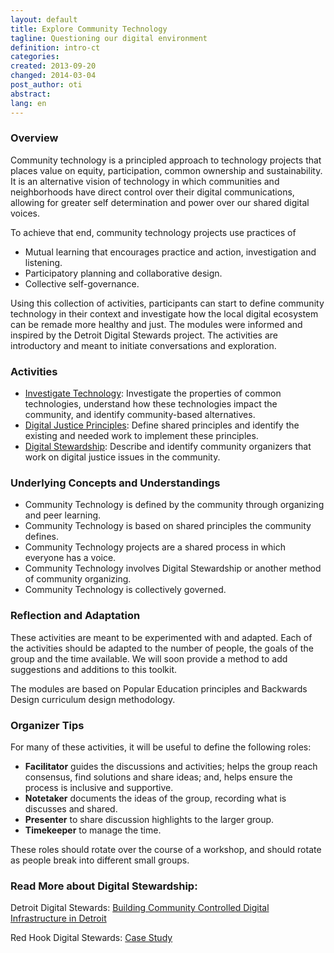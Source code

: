 ```yaml
---
layout: default
title: Explore Community Technology
tagline: Questioning our digital environment
definition: intro-ct
categories: 
created: 2013-09-20
changed: 2014-03-04
post_author: oti
abstract: 
lang: en
---
```


<h3>Overview</h3>
Community technology is a principled approach to technology projects that places value on equity, participation, common ownership and sustainability.  It is an alternative vision of technology in which communities and neighborhoods have direct control over their digital communications, allowing for greater self determination and power over our shared digital voices. 

To achieve that end, community technology projects use practices of
<ul>
<li>Mutual learning that encourages practice and action, investigation and listening.</li>
<li>Participatory planning and collaborative design.</li>
<li>Collective self-governance.</li>
</ul>

Using this collection of activities, participants can start to define community technology in their context and investigate how the local digital ecosystem can be remade more healthy and just. The modules were informed and inspired by the Detroit Digital Stewards project. The activities are introductory and meant to initiate conversations and exploration.

<h3>Activities</h3>
<ul>
<li><A href="https://docs.google.com/document/d/1FKZWC7IccLOEizhMgIBddajS57oNhnX9CY72NKyr8b8/edit?usp=sharing">Investigate Technology</a>: Investigate the properties of common technologies, understand how these technologies impact the community, and identify community-based alternatives. </li>

<li><a href="https://docs.google.com/a/opentechinstitute.org/document/d/1xczsTfVE-0x8R_43QY__Sx5poLixYUrUGPdr0EnhduU/edit?usp=sharing">Digital Justice Principles</a>: Define shared principles and identify the existing and needed work to implement these principles.</li>

<li><a href="https://docs.google.com/document/d/1u_p61Ub2aXmJwbjZ-2f_oKR_57iDtTQaNiTIeziG5V0/edit?usp=sharing">Digital Stewardship</a>: Describe and identify community organizers that work on digital justice issues in the community.</li>
</ul>

<h3>Underlying Concepts and Understandings</h3>
<ul>
<li>Community Technology is defined by the community through organizing and peer learning.</li>
<li>Community Technology is based on shared principles the community defines.</li>
<li>Community Technology projects are a shared process in which everyone has a voice.</li>
<li>Community Technology involves Digital Stewardship or another method of community organizing.</li>
<li>Community Technology is collectively governed.</li>
</ul>

<h3>Reflection and Adaptation</h3>
<p>These activities are meant to be experimented with and adapted. Each of the activities should be adapted to the number of people, the goals of the group and the time available. We will soon provide a method to add suggestions and additions to this toolkit.</p>

<p>The modules are based on Popular Education principles and Backwards Design curriculum design methodology.</p>

<h3>Organizer Tips</h3>

<p>For many of these activities, it will be useful to define the following roles:</p>
<ul><li><strong>Facilitator</strong> guides the discussions and activities; helps the group reach consensus, find solutions and share ideas; and, helps ensure the process is inclusive and supportive.</li>
<li><strong>Notetaker</strong> documents the ideas of the group, recording what is discusses and shared.</li>
<li><strong>Presenter</strong> to share discussion highlights to the larger group.</li>
<li><strong>Timekeeper</strong> to manage the time.</li>
</ul>

<p>These roles should rotate over the course of a workshop, and should rotate as people break into different small groups.</p>

<h3>Read More about Digital Stewardship:</h3>

<!-- Background: <a href=""></a> -->

Detroit Digital Stewards: <a href="http://oti.newamerica.net/blogposts/2013/building_community_controlled_digital_infrastructure_in_detroit-84570">Building Community Controlled Digital Infrastructure in Detroit</a>

Red Hook Digital Stewards: <a href="http://oti.newamerica.net/blogposts/2013/case_study_red_hook_initiative_wifi_tidepools-78575">Case Study</a>

